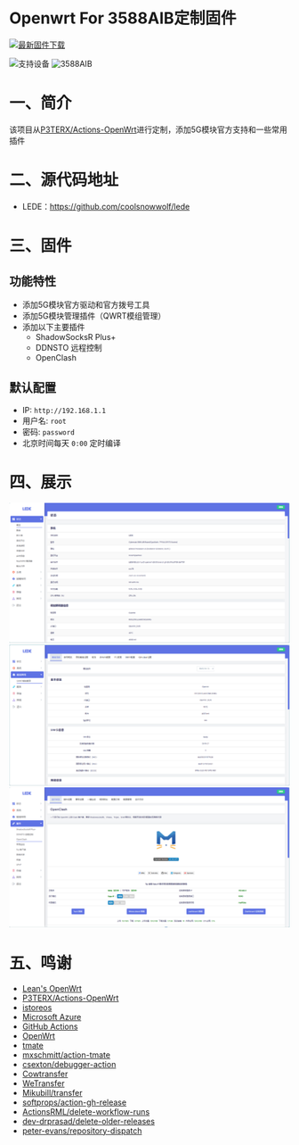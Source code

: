 # Openwrt For 3588AIB定制固件

[![最新固件下载](https://img.shields.io/github/v/release/2253845067/Actions-OpenWrt?style=flat-square&label=最新固件下载)](../../releases)

![支持设备](https://img.shields.io/badge/支持设备:-blueviolet.svg?style=flat-square) ![3588AIB](https://img.shields.io/badge/3588AIB-blue.svg?style=flat-square)

# 一、简介

该项目从[P3TERX/Actions-OpenWrt](https://github.com/P3TERX/Actions-OpenWrt)进行定制，添加5G模块官方支持和一些常用插件

# 二、源代码地址

- LEDE：https://github.com/coolsnowwolf/lede

# 三、固件

## 功能特性

- 添加5G模块官方驱动和官方拨号工具
- 添加5G模块管理插件（QWRT模组管理）
- 添加以下主要插件
  - ShadowSocksR Plus+
  - DDNSTO 远程控制
  - OpenClash

## 默认配置

- IP: `http://192.168.1.1`
- 用户名: `root`
- 密码: `password`
- 北京时间每天 `0:00` 定时编译

# 四、展示

![](/img/屏幕截图%202025-03-01%20165905.png)
![](/img/屏幕截图%202025-03-01%20165943.png)
![](/img/屏幕截图%202025-03-01%20170033.png)

# 五、鸣谢

- [Lean&#39;s OpenWrt](https://github.com/coolsnowwolf/lede)
- [P3TERX/Actions-OpenWrt](https://github.com/P3TERX/Actions-OpenWrt)
- [istoreos](https://github.com/istoreos/istoreos)
- [Microsoft Azure](https://azure.microsoft.com)
- [GitHub Actions](https://github.com/features/actions)
- [OpenWrt](https://github.com/openwrt/openwrt)
- [tmate](https://github.com/tmate-io/tmate)
- [mxschmitt/action-tmate](https://github.com/mxschmitt/action-tmate)
- [csexton/debugger-action](https://github.com/csexton/debugger-action)
- [Cowtransfer](https://cowtransfer.com)
- [WeTransfer](https://wetransfer.com/)
- [Mikubill/transfer](https://github.com/Mikubill/transfer)
- [softprops/action-gh-release](https://github.com/softprops/action-gh-release)
- [ActionsRML/delete-workflow-runs](https://github.com/ActionsRML/delete-workflow-runs)
- [dev-drprasad/delete-older-releases](https://github.com/dev-drprasad/delete-older-releases)
- [peter-evans/repository-dispatch](https://github.com/peter-evans/repository-dispatch)
